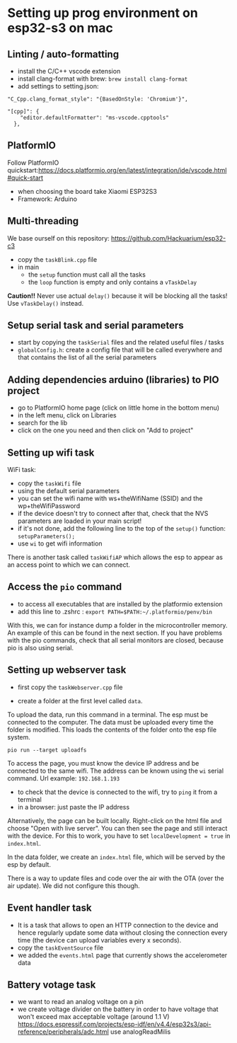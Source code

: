 # Setting up prog environment on esp32-s3 on mac

## Linting / auto-formatting

- install the C/C++ vscode extension
- install clang-format with brew: `brew install clang-format`
- add settings to setting.json:

```
"C_Cpp.clang_format_style": "{BasedOnStyle: 'Chromium'}",

"[cpp]": {
    "editor.defaultFormatter": "ms-vscode.cpptools"
  },
```

## PlatformIO

Follow PlatformIO quickstart:https://docs.platformio.org/en/latest/integration/ide/vscode.html#quick-start

- when choosing the board take Xiaomi ESP32S3
- Framework: Arduino

## Multi-threading

We base ourself on this repository: https://github.com/Hackuarium/esp32-c3

- copy the `taskBlink.cpp` file
- in main
  - the `setup` function must call all the tasks
  - the `loop` function is empty and only contains a `vTaskDelay`

**Caution!!** Never use actual `delay()` because it will be blocking all the tasks! Use `vTaskDelay()` instead.

## Setup serial task and serial parameters

- start by copying the `taskSerial` files and the related useful files / tasks
- `globalConfig.h`: create a config file that will be called everywhere and that contains the list of all the serial parameters

## Adding dependencies arduino (libraries) to PIO project

- go to PlatformIO home page (click on little home in the bottom menu)
- in the left menu, click on Libraries
- search for the lib
- click on the one you need and then click on "Add to project"

## Setting up wifi task

WiFi task:

- copy the `taskWifi` file
- using the default serial parameters
- you can set the wifi name with ws+theWifiName (SSID) and the wp+theWifiPassword
- if the device doesn't try to connect after that, check that the NVS parameters are loaded in your main script!
- if it's not done, add the following line to the top of the `setup()` function: `setupParameters();`
- use `wi` to get wifi information

There is another task called `taskWifiAP` which allows the esp to appear as an access point to which we can connect.

## Access the `pio` command

- to access all executables that are installed by the platformio extension
- add this line to .zshrc : `export PATH=$PATH:~/.platformio/penv/bin`

With this, we can for instance dump a folder in the microcontroller memory. An example of this can be found in the next section.
If you have problems with the pio commands, check that all serial monitors are closed, because pio is also using serial.

## Setting up webserver task

- first copy the `taskWebserver.cpp` file

- create a folder at the first level called `data`.

To upload the data, run this command in a terminal. The esp must be connected to the computer. The data must be uploaded every time the folder is modified. This loads the contents of the folder onto the esp file system.

```
pio run --target uploadfs
```

To access the page, you must know the device IP address and be connected to the same wifi. The address can be known using the `wi` serial command.
Url example: `192.168.1.193`

- to check that the device is connected to the wifi, try to `ping` it from a terminal
- in a browser: just paste the IP address

Alternatively, the page can be built locally. Right-click on the html file and choose "Open with live server". You can then see the page and still interact with the device. For this to work, you have to set `localDevelopment = true` in `index.html`.

In the data folder, we create an `index.html` file, which will be served by the esp by default.

There is a way to update files and code over the air with the OTA (over the air update). We did not configure this though.

## Event handler task

- It is a task that allows to open an HTTP connection to the device and hence regularly update some data without closing the connection every time (the device can upload variables every x seconds).
- copy the `taskEventSource` file
- we added the `events.html` page that currently shows the accelerometer data

## Battery votage task

- we want to read an analog voltage on a pin
- we create voltage divider on the battery in order to have voltage that won't exceed max acceptable voltage (around 1.1 V)  
   https://docs.espressif.com/projects/esp-idf/en/v4.4/esp32s3/api-reference/peripherals/adc.html
  use analogReadMilis

